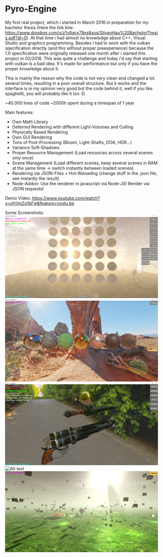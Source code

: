 # Pyro-Engine

My first real project, which i started in March 2016 in preparation for my bachelor thesis 
(Here the link btw: https://www.dropbox.com/s/z1v8gcx79xs8xus/SilvanHau%20BachelorThesis.pdf?dl=0). 
At that time i had almost no knowledge about C++, Visual Studio and graphics programming. 
Besides i had to work with the vulkan specification directly (and this without proper preexperience) because the 1.0 specification were originally released one month after i started this project in 02/2016. This was quite a challenge and today i'd say that starting with vulkan is a bad idea. It's made for performance but only if you have the proper knowledge about it.

This is mainly the reason why the code is not very clean and changed a lot several times, resulting in a poor overall
structure. But it works and the interface is in my opinion very good but the code behind it, well if you like spaghetti, you will probably like it too :D

~40.000 lines of code
~2000h spent during a timespan of 1 year

Main features:
 - Own Math Library
 - Deferred Rendering with different Light-Volumes and Culling
 - Physically Based Rendering
 - Own GUI Rendering
 - Tons of Post-Processing (Bloom, Light-Shafts, DOA, HDR...)
 - Variance Soft-Shadows
 - Proper Resource Management (Load resources across several scenes only once)
 - Scene Management (Load different scenes, keep several scenes in RAM at the same time -> switch instantly between loaded scenes)
 - Rendering via JSON-Files + Hot-Reloading (change stuff in the .json file, see instantly the result)
 - Node-Addon: Use the renderer in javascript via Node-JS! Render via JSON requests!

Demo Video:
https://www.youtube.com/watch?v=ofnVoZo1bFw&feature=youtu.be

Some Screenshots:
![Alt text](/screens/light_shafts.png?raw=true "")
![Alt text](/screens/pbr_materials.png?raw=true "")
![Alt text](/screens/pbr.png?raw=true "")
![Alt text](/screens/sponza.png?raw=true "")
![Alt text](/screens/Box-Spawn.jpg?raw=true "")
